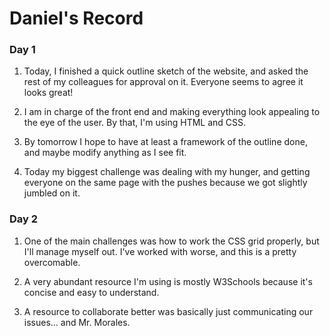 # Daniel's Record

### Day 1

1. Today, I finished a quick outline sketch of the website, and asked the rest of my colleagues for approval on it. Everyone seems to agree it looks great!

2. I am in charge of the front end and making everything look appealing to the eye of the user. By that, I'm using HTML and CSS.

3. By tomorrow I hope to have at least a framework of the outline done, and maybe modify anything as I see fit.

4. Today my biggest challenge was dealing with my hunger, and getting everyone on the same page with the pushes because we got slightly jumbled on it.

### Day 2

1. One of the main challenges was how to work the CSS grid properly, but I'll manage myself out. I've worked with worse, and this is a pretty overcomable.

2. A very abundant resource I'm using is mostly W3Schools because it's concise and easy to understand.

3. A resource to collaborate better was basically just communicating our issues... and Mr. Morales.